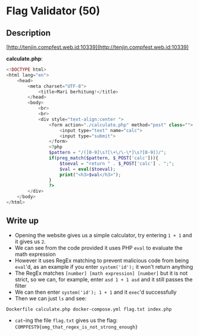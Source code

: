 Flag Validator (50)
===================

## Description
[http://tenjin.compfest.web.id:10339](http://tenjin.compfest.web.id:10339)

**calculate.php**:

```php
<!DOCTYPE html>
<html lang="en">
	<head>
		<meta charset="UTF-8">
			<title>Mari berhitung!</title>
		</head>
		<body>
			<br>
			<br>
			<div style="text-align:center ">
				<form action="./calculate.php" method="post" class="">
					<input type="text" name="calc">
					<input type="submit">
				</form>
				<?php
				$pattern = "/([0-9]\s?[\+\/\-\*]\s?[0-9])/";
				if(preg_match($pattern, $_POST['calc'])){
					$toeval = "return " . $_POST['calc'] . ";";
					$val = eval($toeval);
					print("<h3>$val</h3>");
				}
				?>
		</div>
	</body>
</html>
```

## Write up
- Opening the website gives us a simple calculator, try entering `1 + 1` and it gives us `2`.
- We can see from the code provided it uses PHP `eval` to evaluate the math expression
- However it uses RegEx matching to prevent malicious code from being `eval`'d, as an example if you enter `system('id');` it won't return anything
- The RegEx matches `[number] [math expression] [number]` but it is not strict, so we can, for example, enter `asd 1 + 1 asd` and it still passes the filter
- We can then enter `system('id'); 1 + 1` and it `exec`'d successfully
- Then we can just `ls` and see:

```
Dockerfile calculate.php docker-compose.yml flag.txt index.php
```

- `cat`-ing the file `flag.txt` gives us the flag: `COMPFEST9{omg_that_regex_is_not_strong_enough}`

